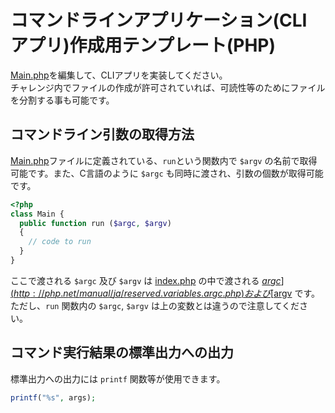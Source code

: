 # コマンドラインアプリケーション(CLI アプリ)作成用テンプレート(PHP)

[Main.php](src/Main.php)を編集して、CLIアプリを実装してください。  
チャレンジ内でファイルの作成が許可されていれば、可読性等のためにファイルを分割する事も可能です。

## コマンドライン引数の取得方法
[Main.php](src/Main.php)ファイルに定義されている、`run`という関数内で `$argv` の名前で取得可能です。また、C言語のように `$argc` も同時に渡され、引数の個数が取得可能です。

```php
<?php
class Main {
  public function run ($argc, $argv)
  {
    // code to run
  }
}
```

ここで渡される `$argc` 及び `$argv` は [index.php](index.php) の中で渡される [$argc](http://php.net/manual/ja/reserved.variables.argc.php) および [$argv](http://php.net/manual/ja/reserved.variables.argv.php) です。 ただし、`run` 関数内の `$argc`, `$argv` は上の変数とは違うので注意してください。

## コマンド実行結果の標準出力への出力
標準出力への出力には `printf` 関数等が使用できます。

``` php
printf("%s", args);
```
